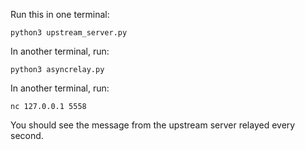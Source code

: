 Run this in one terminal:

    python3 upstream_server.py

In another terminal, run:

    python3 asyncrelay.py

In another terminal, run:

    nc 127.0.0.1 5558
    
You should see the message from the upstream server relayed every second.
    